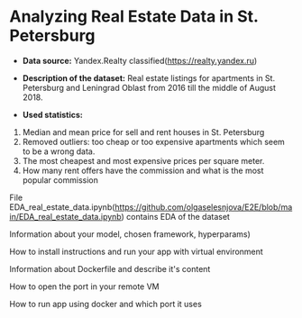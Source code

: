 # Analyzing Real Estate Data in St. Petersburg
* **Data source:** 
Yandex.Realty classified(https://realty.yandex.ru)

* **Description of the dataset:**
Real estate listings for apartments in St. Petersburg and Leningrad Oblast from 2016 till the middle of August 2018. 

* **Used statistics:**
1. Median and mean price for sell and rent houses in St. Petersburg
2. Removed outliers: too cheap or too expensive apartments which seem to be a wrong data. 
3. The most cheapest and most expensive prices per square meter.
4. How many rent offers have the commission and what is the most popular commission

File EDA_real_estate_data.ipynb(https://github.com/olgaselesnjova/E2E/blob/main/EDA_real_estate_data.ipynb) contains EDA of the dataset


	
Information about your model, chosen framework, hyperparams)
	
How to install instructions and run your app with virtual environment
	
Information about Dockerfile and describe it's content
	
How to open the port in your remote VM
	
How to run app using docker and which port it uses
